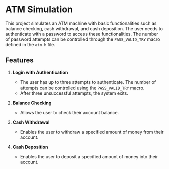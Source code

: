 # ATM Simulation

This project simulates an ATM machine with basic functionalities such as balance checking, cash withdrawal, and cash deposition. The user needs to authenticate with a password to access these functionalities. The number of password attempts can be controlled through the `PASS_VALID_TRY` macro defined in the `atm.h` file.

## Features

1. **Login with Authentication**
    - The user has up to three attempts to authenticate. The number of attempts can be controlled using the `PASS_VALID_TRY` macro.
    - After three unsuccessful attempts, the system exits.

2. **Balance Checking**
    - Allows the user to check their account balance.

3. **Cash Withdrawal**
    - Enables the user to withdraw a specified amount of money from their account.

4. **Cash Deposition**
    - Enables the user to deposit a specified amount of money into their account.
